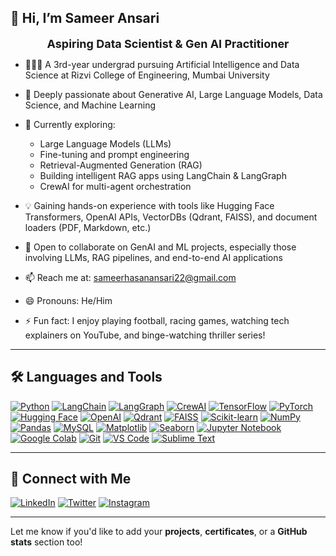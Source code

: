 ## 👋 Hi, I’m Sameer Ansari

<p align="center">
  <strong><font size="4">Aspiring Data Scientist & Gen AI Practitioner</font></strong>
</p>

* 👨🏻‍🎓 A 3rd-year undergrad pursuing Artificial Intelligence and Data Science at Rizvi College of Engineering, Mumbai University
* 👀 Deeply passionate about Generative AI, Large Language Models, Data Science, and Machine Learning
* 🌱 Currently exploring:

  * Large Language Models (LLMs)
  * Fine-tuning and prompt engineering
  * Retrieval-Augmented Generation (RAG)
  * Building intelligent RAG apps using LangChain & LangGraph
  * CrewAI for multi-agent orchestration
* 💡 Gaining hands-on experience with tools like Hugging Face Transformers, OpenAI APIs, VectorDBs (Qdrant, FAISS), and document loaders (PDF, Markdown, etc.)
* 💞️ Open to collaborate on GenAI and ML projects, especially those involving LLMs, RAG pipelines, and end-to-end AI applications
* 📫 Reach me at: [sameerhasanansari22@gmail.com](mailto:sameerhasanansari22@gmail.com)
* 😄 Pronouns: He/Him
* ⚡ Fun fact: I enjoy playing football, racing games, watching tech explainers on YouTube, and binge-watching thriller series!

---

## 🛠️ Languages and Tools

[![Python](https://img.shields.io/badge/-Python-3776AB?style=for-the-badge\&logo=python\&logoColor=white)](https://www.python.org/)
[![LangChain](https://img.shields.io/badge/-LangChain-2A6AB1?style=for-the-badge\&logo=chainlink\&logoColor=white)](https://www.langchain.com/)
[![LangGraph](https://img.shields.io/badge/-LangGraph-000000?style=for-the-badge\&logo=github\&logoColor=white)](https://www.langgraph.dev/)
[![CrewAI](https://img.shields.io/badge/-CrewAI-FF8C00?style=for-the-badge\&logo=slack\&logoColor=white)](https://docs.crewai.com/)
[![TensorFlow](https://img.shields.io/badge/-TensorFlow-FF6F00?style=for-the-badge\&logo=tensorflow\&logoColor=white)](https://www.tensorflow.org/)
[![PyTorch](https://img.shields.io/badge/-PyTorch-EE4C2C?style=for-the-badge\&logo=pytorch\&logoColor=white)](https://pytorch.org/)
[![Hugging Face](https://img.shields.io/badge/-HuggingFace-FCC624?style=for-the-badge\&logo=huggingface\&logoColor=black)](https://huggingface.co/)
[![OpenAI](https://img.shields.io/badge/-OpenAI-412991?style=for-the-badge\&logo=openai\&logoColor=white)](https://platform.openai.com/)
[![Qdrant](https://img.shields.io/badge/-Qdrant-FFCC00?style=for-the-badge\&logo=google\&logoColor=black)](https://qdrant.tech/)
[![FAISS](https://img.shields.io/badge/-FAISS-0055AA?style=for-the-badge\&logo=data\&logoColor=white)](https://github.com/facebookresearch/faiss)
[![Scikit-learn](https://img.shields.io/badge/-Scikit--Learn-F7931E?style=for-the-badge\&logo=scikit-learn\&logoColor=white)](https://scikit-learn.org/)
[![NumPy](https://img.shields.io/badge/-NumPy-013243?style=for-the-badge\&logo=numpy\&logoColor=white)](https://numpy.org/)
[![Pandas](https://img.shields.io/badge/-Pandas-150458?style=for-the-badge\&logo=pandas\&logoColor=white)](https://pandas.pydata.org/)
[![MySQL](https://img.shields.io/badge/-MySQL-4479A1?style=for-the-badge\&logo=mysql\&logoColor=white)](https://www.mysql.com/)
[![Matplotlib](https://img.shields.io/badge/-Matplotlib-1F4A73?style=for-the-badge\&logo=matplotlib\&logoColor=white)](https://matplotlib.org/)
[![Seaborn](https://img.shields.io/badge/-Seaborn-5B8BB1?style=for-the-badge\&logo=plotly\&logoColor=white)](https://seaborn.pydata.org/)
[![Jupyter Notebook](https://img.shields.io/badge/-Jupyter-F37626?style=for-the-badge\&logo=jupyter\&logoColor=white)](https://jupyter.org/)
[![Google Colab](https://img.shields.io/badge/-Google%20Colab-F9AB00?style=for-the-badge\&logo=google-colab\&logoColor=white)](https://colab.research.google.com/)
[![Git](https://img.shields.io/badge/-Git-F05032?style=for-the-badge\&logo=git\&logoColor=white)](https://git-scm.com/)
[![VS Code](https://img.shields.io/badge/-VSCode-007ACC?style=for-the-badge\&logo=visual-studio-code\&logoColor=white)](https://code.visualstudio.com/)
[![Sublime Text](https://img.shields.io/badge/-Sublime%20Text-FF9800?style=for-the-badge\&logo=sublime-text\&logoColor=white)](https://www.sublimetext.com/)

---

## 🔗 Connect with Me

[![LinkedIn](https://img.shields.io/badge/-LinkedIn-0A66C2?style=for-the-badge\&logo=linkedin\&logoColor=white)](https://www.linkedin.com/in/sameer-ansari-6aa2b02ab/)
[![Twitter](https://img.shields.io/badge/-Twitter-1DA1F2?style=for-the-badge\&logo=twitter\&logoColor=white)](https://x.com/ansarisameer_31?t=jl_3ttibkqH9BKO62kegCw&s=09)
[![Instagram](https://img.shields.io/badge/-Instagram-E4405F?style=for-the-badge\&logo=instagram\&logoColor=white)](https://www.instagram.com/sameeransari._31)

---

Let me know if you'd like to add your **projects**, **certificates**, or a **GitHub stats** section too!
